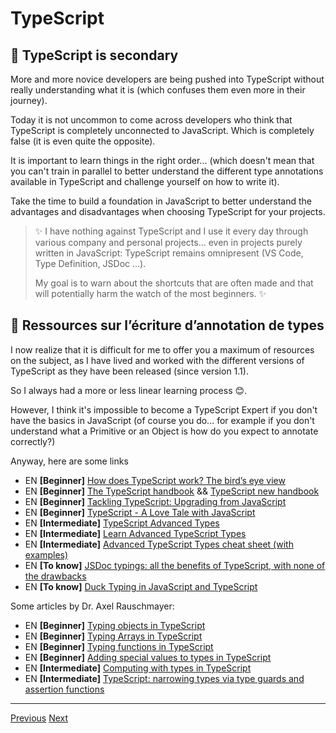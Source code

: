 # TypeScript

## 🙊 TypeScript is secondary
More and more novice developers are being pushed into TypeScript without really understanding what it is (which confuses them even more in their journey).

Today it is not uncommon to come across developers who think that TypeScript is completely unconnected to JavaScript. Which is completely false (it is even quite the opposite).

It is important to learn things in the right order... (which doesn't mean that you can't train in parallel to better understand the different type annotations available in TypeScript and challenge yourself on how to write it).

Take the time to build a foundation in JavaScript to better understand the advantages and disadvantages when choosing TypeScript for your projects.

> ✨ I have nothing against TypeScript and I use it every day through various company and personal projects... even in projects purely written in JavaScript: TypeScript remains omnipresent (VS Code, Type Definition, JSDoc ...). 
>
>  My goal is to warn about the shortcuts that are often made and that will potentially harm the watch of the most beginners. ✨

## 🐲 Ressources sur l’écriture d’annotation de types

I now realize that it is difficult for me to offer you a maximum of resources on the subject, as I have lived and worked with the different versions of TypeScript as they have been released (since version 1.1).

So I always had a more or less linear learning process 😊.

However, I think it's impossible to become a TypeScript Expert if you don't have the basics in JavaScript (of course you do... for example if you don't understand what a Primitive or an Object is how do you expect to annotate correctly?)

Anyway, here are some links


- EN  **[Beginner]** [How does TypeScript work? The bird’s eye view](https://2ality.com/2020/04/typescript-workflows.html)
- EN  **[Beginner]** [The TypeScript handbook](https://www.typescriptlang.org/docs/handbook/intro.html) && [TypeScript new handbook](https://github.com/microsoft/TypeScript-New-Handbook)
- EN  **[Beginner]** [Tackling TypeScript: Upgrading from JavaScript](https://exploringjs.com/tackling-ts/index.html)
- EN  **[Beginner]** [TypeScript - A Love Tale with JavaScript](https://www.youtube.com/watch?v=9YOHg3rt3W8)
- EN  **[Intermediate]** [TypeScript Advanced Types](https://www.typescriptlang.org/docs/handbook/advanced-types.html)
- EN  **[Intermediate]** [Learn Advanced TypeScript Types](https://medium.com/free-code-camp/typescript-curry-ramda-types-f747e99744ab)
- EN  **[Intermediate]** [Advanced TypeScript Types cheat sheet (with examples)](https://dev.to/ibrahima92/advanced-typescript-types-cheat-sheet-with-examples-5414)
- EN  **[To know]** [JSDoc typings: all the benefits of TypeScript, with none of the drawbacks](https://gils-blog.tayar.org/posts/jsdoc-typings-all-the-benefits-none-of-the-drawbacks/)
- EN  **[To know]** [Duck Typing in JavaScript and TypeScript](https://blog.bitsrc.io/duck-typing-in-javascript-and-typescript-7cc834fadd64)

Some articles by Dr. Axel Rauschmayer:

- EN  **[Beginner]** [Typing objects in TypeScript](https://2ality.com/2020/01/typing-objects-typescript.html)
- EN  **[Beginner]** [Typing Arrays in TypeScript](https://2ality.com/2020/02/typing-arrays-typescript.html)
- EN  **[Beginner]** [Typing functions in TypeScript](https://2ality.com/2020/04/typing-functions-typescript.html)
- EN  **[Beginner]** [Adding special values to types in TypeScript](https://2ality.com/2020/01/special-values-typescript.html)
- EN  **[Intermediate]** [Computing with types in TypeScript](https://2ality.com/2020/06/computing-with-types.html)
- EN  **[Intermediate]** [TypeScript: narrowing types via type guards and assertion functions](https://2ality.com/2020/06/type-guards-assertion-functions-typescript.html)

---

[Previous](./introduction.md)
[Next](./../nodejs/introduction.md)
